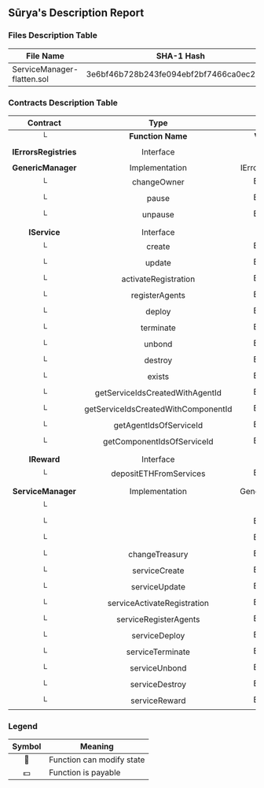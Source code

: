 ## Sūrya's Description Report

### Files Description Table


|  File Name  |  SHA-1 Hash  |
|-------------|--------------|
| ServiceManager-flatten.sol | 3e6bf46b728b243fe094ebf2bf7466ca0ec2345a |


### Contracts Description Table


|  Contract  |         Type        |       Bases      |                  |                 |
|:----------:|:-------------------:|:----------------:|:----------------:|:---------------:|
|     └      |  **Function Name**  |  **Visibility**  |  **Mutability**  |  **Modifiers**  |
||||||
| **IErrorsRegistries** | Interface |  |||
||||||
| **GenericManager** | Implementation | IErrorsRegistries |||
| └ | changeOwner | External ❗️ | 🛑  |NO❗️ |
| └ | pause | External ❗️ | 🛑  |NO❗️ |
| └ | unpause | External ❗️ | 🛑  |NO❗️ |
||||||
| **IService** | Interface |  |||
| └ | create | External ❗️ | 🛑  |NO❗️ |
| └ | update | External ❗️ | 🛑  |NO❗️ |
| └ | activateRegistration | External ❗️ |  💵 |NO❗️ |
| └ | registerAgents | External ❗️ |  💵 |NO❗️ |
| └ | deploy | External ❗️ | 🛑  |NO❗️ |
| └ | terminate | External ❗️ | 🛑  |NO❗️ |
| └ | unbond | External ❗️ | 🛑  |NO❗️ |
| └ | destroy | External ❗️ | 🛑  |NO❗️ |
| └ | exists | External ❗️ |   |NO❗️ |
| └ | getServiceIdsCreatedWithAgentId | External ❗️ |   |NO❗️ |
| └ | getServiceIdsCreatedWithComponentId | External ❗️ |   |NO❗️ |
| └ | getAgentIdsOfServiceId | External ❗️ |   |NO❗️ |
| └ | getComponentIdsOfServiceId | External ❗️ |   |NO❗️ |
||||||
| **IReward** | Interface |  |||
| └ | depositETHFromServices | External ❗️ |  💵 |NO❗️ |
||||||
| **ServiceManager** | Implementation | GenericManager |||
| └ | <Constructor> | Public ❗️ | 🛑  |NO❗️ |
| └ | <Fallback> | External ❗️ |  💵 |NO❗️ |
| └ | <Receive Ether> | External ❗️ |  💵 |NO❗️ |
| └ | changeTreasury | External ❗️ | 🛑  |NO❗️ |
| └ | serviceCreate | External ❗️ | 🛑  |NO❗️ |
| └ | serviceUpdate | External ❗️ | 🛑  |NO❗️ |
| └ | serviceActivateRegistration | External ❗️ |  💵 |NO❗️ |
| └ | serviceRegisterAgents | External ❗️ |  💵 |NO❗️ |
| └ | serviceDeploy | External ❗️ | 🛑  |NO❗️ |
| └ | serviceTerminate | External ❗️ | 🛑  |NO❗️ |
| └ | serviceUnbond | External ❗️ | 🛑  |NO❗️ |
| └ | serviceDestroy | External ❗️ | 🛑  |NO❗️ |
| └ | serviceReward | External ❗️ |  💵 |NO❗️ |


### Legend

|  Symbol  |  Meaning  |
|:--------:|-----------|
|    🛑    | Function can modify state |
|    💵    | Function is payable |
